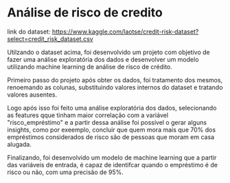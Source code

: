 # Análise de risco de credito


link do dataset: https://www.kaggle.com/laotse/credit-risk-dataset?select=credit_risk_dataset.csv

Utilzando o dataset acima, foi desenvolvido um projeto com objetivo de fazer uma análise exploratória dos dados e desenvolver um modelo utilizando machine learning  de análise de risco de crédito.

Primeiro passo do projeto após obter os dados, foi tratamento dos mesmos, renoemando as colunas, substituindo valores internos do dataset e tratando valores ausentes.

Logo após isso foi feito uma análise exploratória dos dados, selecionando as features qque tinham maior correlação com a variável "risco_empréstimo" e a partir dessa análise foi  possível o gerar alguns insights, como por exeemplo, concluir que quem mora mais que 70% dos empréstimos considerados de risco são de pessoas que moram em casa alugada.

Finalizando, foi desenvolvido um modelo de machine learning que a partir das variáveis de entrada, é capaz de identifcar quando o empréstimo é de risco ou não, com uma precisão de 95%.

